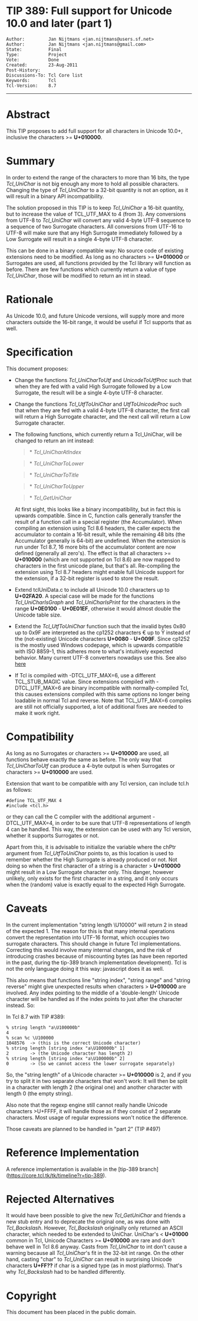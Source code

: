 # TIP 389: Full support for Unicode 10.0 and later (part 1)
	Author:         Jan Nijtmans <jan.nijtmans@users.sf.net>
	Author:         Jan Nijtmans <jan.nijtmans@gmail.com>
	State:          Final
	Type:           Project
	Vote:           Done
	Created:        23-Aug-2011
	Post-History:   
	Discussions-To: Tcl Core list
	Keywords:       Tcl
	Tcl-Version:    8.7
-----

# Abstract

This TIP proposes to add full support for all characters in Unicode 10.0\+,
inclusive the characters >= **U\+010000**.

# Summary

In order to extend the range of the characters to more than 16 bits, the type
_Tcl\_UniChar_ is not big enough any more to hold all possible characters.
Changing the type of _Tcl\_UniChar_ to a 32-bit quantity is not an option, as
it will result in a binary API incompatibility.

The solution proposed in this TIP is to keep _Tcl\_UniChar_ a 16-bit
quantity, but to increase the value of TCL\_UTF\_MAX to 4 \(from 3\). Any
conversions from UTF-8 to _Tcl\_UniChar_ will convert any valid 4-byte UTF-8
sequence to a sequence of two Surrogate characters. All conversions from
UTF-16 to UTF-8 will make sure that any High Surrogate immediately followed by
a Low Surrogate will result in a single 4-byte UTF-8 character.

This can be done in a binary compatible way: No source code of existing
extensions need to be modified. As long as no characters >= **U\+010000** or
Surrogates are used, all functions provided by the Tcl library will function
as before. There are few functions which currently return a value of type
_Tcl\_UniChar_, those will be modified to return an int in stead.

# Rationale

As Unicode 10.0, and future Unicode versions, will supply more and more
characters outside the 16-bit range, it would be useful if Tcl supports
that as well.

# Specification

This document proposes:

 * Change the functions _Tcl\_UniCharToUtf_ and _UnicodeToUtfProc_ such
   that when they are fed with a valid High Surrogate followed by a Low
   Surrogate, the result will be a single 4-byte UTF-8 character.

 * Change the functions _Tcl\_UtfToUniChar_ and _UtfToUnicodeProc_ such
   that when they are fed with a valid 4-byte UTF-8 character, the first call
   will return a High Surrogate character, and the next call will return a Low
   Surrogate character.

 * The following functions, which currently return a Tcl\_UniChar, will be
   changed to return an int instead:

	 > \* _Tcl\_UniCharAtIndex_

	 > \* _Tcl\_UniCharToLower_

	 > \* _Tcl\_UniCharToTitle_

	 > \* _Tcl\_UniCharToUpper_

	 > \* _Tcl\_GetUniChar_

	At first sight, this looks like a binary incompatibility, but in fact this
	is upwards compatible. Since in C, function calls generally transfer the
	result of a function call in a special register (the Accumulator). When
	compiling an extension using Tcl 8.6 headers, the caller expects the
	accumulator to contain a 16-bit result, while the remaining 48 bits (the
	Accumulator generally is 64-bit) are undefined. When the extension is
	run under Tcl 8.7, 16 more bits of the accumulator content are now defined
	(generally all zero's). The effect is that all characters >= **U\+010000**
	(which are not supported on Tcl 8.6) are now mapped to characters in the first
	unicode plane, but that's all. Re-compiling the extension using Tcl 8.7 headers
	might enable full Unicode support for the extension, if a 32-bit register is used
	to store the result.

 * Extend tclUniData.c to include all Unicode 10.0 characters up to
   **U\+02FA20**.  A special case will be made for the functions
   _Tcl\_UniCharIsGraph_ and _Tcl\_UniCharIsPrint_ for the characters in the
   range **U\+0E0100** - **U\+0E01EF**, otherwise it would almost double the
   Unicode table size.

 * Extend the _Tcl\_UtfToUniChar_ function such that the invalid bytes
   0x80 up to 0x9F are interpreted as the cp1252 characters € up to Ÿ
   instead of the (not-existing) Unicode characters **U\+0080** - **U\+009F**.
   Since cp1252 is the mostly used Windows codepage, which is upwards
   compatible with ISO 8859-1, this adheres more to what's intuitively
   expected behavior. Many current UTF-8 converters nowadays use this.
   See also [here](https://en.wikipedia.org/wiki/UTF-8#Invalid_byte_sequences)

 * If Tcl is compiled with -DTCL\_UTF\_MAX=6, use a different TCL\_STUB\_MAGIC
   value. Since extensions compiled with -DTCL\_UTF\_MAX=6 are binary
   incompatible with normally-compiled Tcl, this causes extensions
   compiled with this same options no longer being loadable in normal
   Tcl and reverse. Note that TCL\_UTF\_MAX=6 compiles are still not officially
   supported, a lot of additional fixes are needed to make it work right.

# Compatibility

As long as no Surrogates or characters >= **U\+010000** are used, all
functions behave exactly the same as before. The only way that
_Tcl\_UniCharToUtf_ can produce a 4-byte output is when Surrogates or
characters >= **U\+010000** are used.

Extension that want to be compatible with any Tcl version, can include tcl.h
as follows:

	#define TCL_UTF_MAX 4
	#include <tcl.h>

or they can call the C compiler with the additional argument -DTCL\_UTF\_MAX=4,
in order to be sure that UTF-8 representations of length 4 can be
handled. This way, the extension can be used with any Tcl version, whether it
supports Surrogates or not.

Apart from this, it is advisable to initialize the variable where the chPtr
argument from _Tcl\_UtfToUniChar_ points to, as this location is used to
remember whether the High Surrogate is already produced or not. Not doing so
when the first character of a string is a character > **U\+010000** might
result in a Low Surrogate character only. This danger, however unlikely, only
exists for the first character in a string, and it only occurs when the
\(random\) value is exactly equal to the expected High Surrogate.

# Caveats

In the current implementation "string length \\U10000" will return 2 in
stead of the expected 1. The reason for this is that many internal
operations convert the representation into UTF-16 format, which occupies
two surrogate characters. This should change in future Tcl implementations.
Correcting this would involve many internal changes, and the risk of
introducing crashes because of miscounting bytes (as have been reported
in the past, during the tip-389 branch implementation development).
Tcl is not the only language doing it this way: javascript does it as well.

This also means that functions line "string index", "string range" and
"string reverse" might give unexpected results when characters > **U\+010000**
are involved. Any index pointing to the middle of a 'double-length' Unicode
character will be handled as if the index points to just after the character
instead. So:

In Tcl 8.7 with TIP #389:

    % string length "a\U100000b"
    4
    % scan %c \U100000
    1048576  -> (this is the correct Unicode character)
    % string length [string index "a\U100000b" 1]
    2        -> (the Unicode character has length 2)
    % string length [string index "a\U100000b" 2]
    0        -> (So we cannot access the lower surrogate separately)

So, the "string length" of a Unicode character >= **U\+010000** is 2, and if you try to
split it in two separate characters that won't work: It will then be split
in a character with length 2 (the original one) and another character with
length 0 (the empty string).

Also note that the regexp engine still cannot really handle Unicode characters >U+FFFF,
it will handle those as if they consist of 2 separate characters. Most usage of
regular expressions won't notice the difference.

Those caveats are planned to be handled in "part 2" (TIP #497)

# Reference Implementation

A reference implementation is available in the [tip-389 branch]
(https://core.tcl.tk/tk/timeline?r=tip-389).

# Rejected Alternatives

It would have been possible to give the new _Tcl\_GetUniChar_ and friends
a new stub entry and to deprecate the original one, as was done with
_Tcl\_Backslash_. However, _Tcl\_Backslash_ originally only returned
an ASCII character, which needed to be extended to UniChar. UniChar's
< **U\+01000** common in Tcl, Unicode Characters >= **U\+010000**
are rare and don't behave well in Tcl 8.6 anyway. Casts from _Tcl\_UniChar_
to int don't cause a warning because all _Tcl\_UniChar_'s fit in the
32-bit int range. On the other hand, casting "char" to _Tcl\_UniChar_
can result in surprising Unicode characters **U\+FF??** if char is
a signed type (as in most platforms). That's why _Tcl\_Backslash_ had
to be handled differently.

# Copyright

This document has been placed in the public domain.

